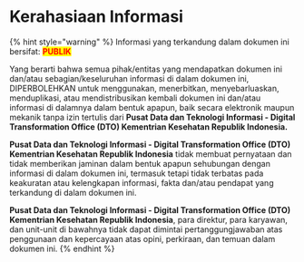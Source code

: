 # Kerahasiaan Informasi

{% hint style="warning" %}
Informasi yang terkandung dalam dokumen ini bersifat: <mark style="color:red;">**PUBLIK**</mark>

Yang berarti bahwa semua pihak/entitas yang mendapatkan dokumen ini dan/atau sebagian/keseluruhan informasi di dalam dokumen ini, DIPERBOLEHKAN untuk menggunakan, menerbitkan, menyebarluaskan, menduplikasi, atau mendistribusikan kembali dokumen ini dan/atau informasi di dalamnya dalam bentuk apapun, baik secara elektronik maupun mekanik tanpa izin tertulis dari **Pusat Data dan Teknologi Informasi - Digital Transformation Office (DTO) Kementrian Kesehatan Republik Indonesia.**

**Pusat Data dan Teknologi Informasi - Digital Transformation Office (DTO) Kementrian Kesehatan Republik Indonesia** tidak membuat pernyataan dan tidak memberikan jaminan dalam bentuk apapun sehubungan dengan informasi di dalam dokumen ini, termasuk tetapi tidak terbatas pada keakuratan atau kelengkapan informasi, fakta dan/atau pendapat yang terkandung di dalam dokumen ini.

**Pusat Data dan Teknologi Informasi - Digital Transformation Office (DTO) Kementrian Kesehatan Republik Indonesia**, para direktur, para karyawan, dan unit-unit di bawahnya tidak dapat dimintai pertanggungjawaban atas penggunaan dan kepercayaan atas opini, perkiraan, dan temuan dalam dokumen ini.
{% endhint %}
